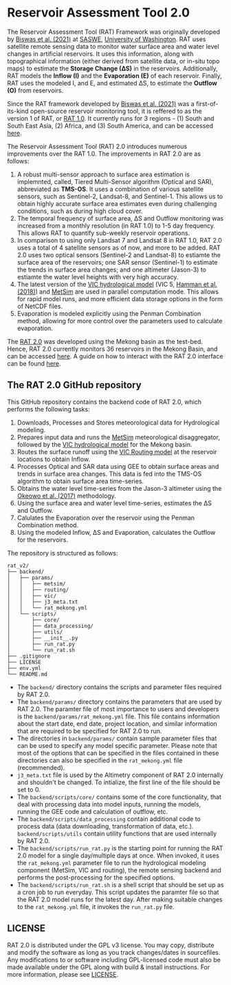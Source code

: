 # Reservoir Assessment Tool 2.0

The Reservoir Assessment Tool (RAT) Framework was originally developed by [Biswas et al. (2021)](https://doi.org/10.1016/j.envsoft.2021.105043) at [SASWE](https://saswe.net/), [University of Washington](https://www.washington.edu/). RAT uses satellite remote sensing data to monitor water surface area and water level changes in artificial reservoirs. It uses this information, along with topographical information (either derived from satellite data, or in-situ topo maps) to estimate the **Storage Change (∆S)** in the reservoirs. Additionally, RAT models the **Inflow (I)** and the **Evaporation (E)** of each reservoir. Finally, RAT uses the modeled I, and E, and estimated ∆S, to estimate the **Outflow (O)** from reservoirs. 

Since the RAT framework developed by [Biswas et al. (2021)](https://doi.org/10.1016/j.envsoft.2021.105043) was a first-of-its-kind open-source reservoir monitoring tool, it is reffered to as the version 1 of RAT, or [RAT 1.0](http://depts.washington.edu/saswe/rat_beta/). It currently runs for 3 regions - (1) South and South East Asia, (2) Africa, and (3) South America, and can be accessed [here](http://depts.washington.edu/saswe/rat_beta/). 

The Reservoir Assessment Tool (RAT) 2.0 introduces numerous improvements over the RAT 1.0. The improvements in RAT 2.0 are as follows:
1. A robust multi-sensor approach to surface area estimation is implemnted, called, Tiered Multi-Sensor algorithm (Optical and SAR), abbreviated as **TMS-OS**. It uses a combination of various satellite sensors, such as Sentinel-2, Landsat-8, and Sentinel-1. This allows us to obtain highly accurate surface area estimates even during challenging conditions, such as during high cloud cover.
2. The temporal frequency of surface area, ∆S and Outflow monitoring was increased from a monthly resolution (in RAT 1.0) to 1-5 day frequency. This allows RAT to quantify sub-weekly reservoir operations.
3. In comparison to using only Landsat 7 and Landsat 8 in RAT 1.0, RAT 2.0 uses a total of 4 satellite sensors as of now, and more to be added. RAT 2.0 uses two optical sensors (Sentinel-2 and Landsat-8) to estiamte the surface area of the reservoirs; one SAR sensor (Sentinel-1) to estimate the trends in surface area changes; and one altimeter (Jason-3) to estiamte the water level heights with very high accuracy.
4. The latest version of the [VIC hydrological model](https://github.com/UW-Hydro/VIC) (VIC 5, [Hamman et al. (2018)](https://doi.org/10.5194/gmd-11-3481-2018)) and [MetSim](https://github.com/UW-Hydro/MetSim) are used in parallel computation mode. This allows for rapid model runs, and more efficient data storage options in the form of NetCDF files. 
5. Evaporation is modeled explicitly using the Penman Combination method, allowing for more control over the parameters used to calculate evaporation.

The [RAT 2.0](https://depts.washington.edu/saswe/mekong/) was developed using the Mekong basin as the test-bed. Hence, RAT 2.0 currently monitors 36 reservoirs in the Mekong Basin, and can be accessed [here](https://depts.washington.edu/saswe/mekong/). A guide on how to interact with the RAT 2.0 interface can be found [here](https://depts.washington.edu/saswe/mekong/howtouse.html).

## The RAT 2.0 GitHub repository

This GitHub repository contains the backend code of RAT 2.0, which performs the following tasks:
1. Downloads, Processes and Stores meteorological data for Hydrological modeling.
2. Prepares input data and runs the [MetSim](https://github.com/UW-Hydro/MetSim) meteorological disaggregator, followed by the [VIC hydrological model](https://github.com/UW-Hydro/VIC) for the Mekong basin.
3. Routes the surface runoff using the [VIC Routing model](https://vic.readthedocs.io/en/vic.4.2.d/Documentation/Routing/RoutingInput/) at the reservoir locations to obtain Inflow.
4. Processes Optical and SAR data using GEE to obtain surface areas and trends in surface area changes. This data is fed into the TMS-OS algorithm to obtain surface area time-series.
5. Obtains the water level time-series from the Jason-3 altimeter using the [Okeowo et al. (2017)](https://doi.org/10.1109/JSTARS.2017.2684081) methodology.
6. Using the surface area and water level time-series, estimates the ∆S and Outflow.
7. Calulates the Evaporation over the reservoir using the Penman Combination method.
8. Using the modeled Inflow, ∆S and Evaporation, calculates the Outflow for the reservoirs.

The repository is structured as follows:
```
rat_v2/
├── backend/
│   ├── params/
│   │   ├── metsim/
│   │   ├── routing/
│   │   ├── vic/
│   │   ├── j3_meta.txt
│   │   └── rat_mekong.yml
│   └── scripts/
│       ├── core/
│       ├── data_processing/
│       ├── utils/
│       ├── __init__.py
│       ├── run_rat.py
│       └── run_rat.sh
├── .gitignore
├── LICENSE
├── env.yml
└── README.md
```

- The `backend/` directory contains the scripts and parameter files required by RAT 2.0.
- The `backend/params/` directory contains the parameters that are used by RAT 2.0. The paramter file of most importance to users and developers is the `backend/params/rat_mekong.yml` file. This file contains information about the start date, end date, project location, and similar information that are required to be specified for RAT 2.0 to run.
- The directories in `backend/params/` contain sample parameter files that can be used to specify any model specific parameter. Please note that most of the options that can be specified in the files contained in these directories can also be specified in the `rat_mekong.yml` file (recommended).
-  `j3_meta.txt` file is used by the Altimetry component of RAT 2.0 internally and shouldn't be changed. To intialize, the first line of the file should be set to 0.
- The `backend/scripts/core/` contains some of the core functionality, that deal with processing data into model inputs, running the models, running the GEE code and calculation of outflow, etc.
- The `backend/scripts/data_processing` contain additional code to process data (data downloading, transformation of data, etc.). `backend/scripts/utils` contain utility functions that are used internally by RAT 2.0.
- The `backend/scripts/run_rat.py` is the starting point for running the RAT 2.0 model for a single day/multiple days at once. When invoked, it uses the `rat_mekong.yml` parameter file to run the hydrological modeling component (MetSim, VIC and routing), the remote sensing backend and performs the post-processing for the specified options.
- The `backend/scripts/run_rat.sh` is a shell script that should be set up as a cron job to run everyday. This script updates the paramter file so that the RAT 2.0 model runs for the latest day. After making suitable changes to the `rat_mekong.yml` file, it invokes the `run_rat.py` file.


## LICENSE
RAT 2.0 is distributed under the GPL v3 license. You may copy, distribute and modify the software as long as you track changes/dates in sourcefiles. Any modifications to or software including GPL-licensed code must also be made available under the GPL along with build & install instructions.
For more information, please see [LICENSE](./LICENSE).